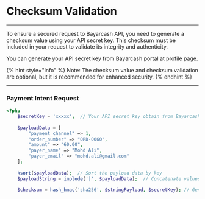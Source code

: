 # Checksum Validation

***



To ensure a secured request to Bayarcash API, you need to generate a checksum value using your API secret key. This checksum must be included in your request to validate its integrity and authenticity.&#x20;

You can generate your API secret key from Bayarcash portal at profile page.

{% hint style="info" %}
Note: The checksum value and checksum validation are optional, but it is recommended for enhanced security.
{% endhint %}



***

### Payment Intent Request

```php
<?php
    $secretKey = 'xxxxx';  // Your API secret key obtain from Bayarcash portal
    
    $payloadData = [
        "payment_channel" => 1,
        "order_number" => "ORD-0060",
        "amount" => "60.00",
        "payer_name" => "Mohd Ali",
        "payer_email" => "mohd.ali@gmail.com"
    ];
    
    ksort($payloadData);  // Sort the payload data by key
    $payloadString = implode('|', $payloadData);  // Concatenate values with '|'
    
    $checksum = hash_hmac('sha256', $stringPayload, $secretKey); // Generate HMAC SHA256 checksum
```
